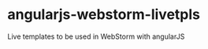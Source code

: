 angularjs-webstorm-livetpls
===========================

Live templates to be used in WebStorm with angularJS
